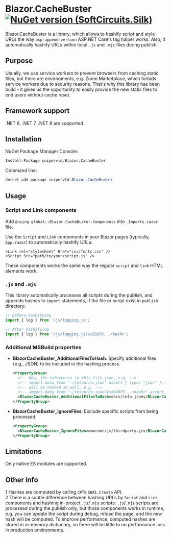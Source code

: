 ﻿# Blazor.CacheBuster [![NuGet version (SoftCircuits.Silk)](https://img.shields.io/nuget/v/snipervld.Blazor.CacheBuster.svg)](https://www.nuget.org/packages/snipervld.Blazor.CacheBuster/)

Blazor.CacheBuster is a library, which allows to hashify script and style URLs the way `asp-append-version` ASP.NET Core's tag halper works. Also, it automatically hashify URLs within local `.js` and `.mjs` files during publish.

## Purpose

Usually, we use service workers to prevent browsers from caching static files, but there are envirnoments, e.g. Zoom Marketplace, which forbids service workers due to security reasons. That's why this library has been build - it gives us the opportunity to easily provide the new static files to end users without cache reset.

## Framework support

.NET 6, .NET 7, .NET 8 are supported.

## Installation

NuGet Package Manager Console:
```bash
Install-Package snipervld.Blazor.CacheBuster
```

Command line:
```ps1
dotnet add package snipervld.Blazor.CacheBuster
```

## Usage

### Script and Link components

Add `@using global::Blazor.CacheBuster.Components` into `_Imports.razor` file.

Use the `Script` and `Link` components in your Blazor pages (typically, `App.razor`) to automatically hashify URLs:

```razor
<Link rel="stylesheet" Href="css/fonts.css" />
<Script Src="path/to/your/script.js" />
```

These components works the same way the regular `script` and `link` HTML elements work.

### `.js` and `.mjs`

This library automatically processes all scripts during the publish, and appends hashes to `import` statements, if the file or script exist in `publish` directory:

```javascript
// Before hashifying
import { log } from '/js/logging.js';

// After hashifying
import { log } from '/js/logging.js?v=23GFD...<hash>';
```

### Additional MSBuild properties

- **BlazorCacheBuster_AdditionalFilesToHash**: Specify additional files (e.g., JSON) to be included in the hashing process.

  ```xml
  <PropertyGroup>
    <!-- Now, the references to this file json, e.g. -->
    <!-- import data from "./resource.json" assert { type: "json" };-->
    <!-- will be hashed as well, e.g. -->
    <!-- import data from "./resource.json?v=5049F5...<hash>" assert { type: "json" };-->
    <BlazorCacheBuster_AdditionalFilesToHash>docs/info.json</BlazorCacheBuster_AdditionalFilesToHash>
  </PropertyGroup>
  ```

- **BlazorCacheBuster_IgnoreFiles**: Exclude specific scripts from being processed.

  ```xml
  <PropertyGroup>
    <BlazorCacheBuster_IgnoreFiles>wwwroot/js/thirdparty.js</BlazorCacheBuster_IgnoreFiles>
  </PropertyGroup>
  ```

## Limitations

Only native ES modules are supported.

## Other info

1 Hashes are computed by calling c#'s `SHA1.Create` API.\
2 There is a subtle difference between hashing URLs by `Script` and `Link` components and hashing in-project `.js`/`.mjs` scripts: `.js`/`.mjs` scripts are processed during the publish only, but those components works in runtime, e.g. you can update the script during debug, reload the page, and the new hash will be computed. To improve performance, computed hashes are stored in in-memory dictionary, so there will be little to no performance loss in production environments.
